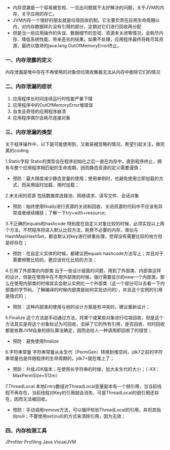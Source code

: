 - 内存泄漏是一个容易被忽视、一旦出问题就不太好解决的问题，关乎JVM的内存、关乎应用的存亡。
- JVM内存一个很好的朋友就是垃圾回收机制，它主要负责在应用生命周期以内，对内存数据碎片没有引用的部分，定期对它们进行回收再分配
- 但是当一些应用操作的失误、数据细节的忽视、资源未关闭等情况，会耗尽内存、降低系统性能，带来恶劣的结果。如果不处理，应用程序最终将耗尽其资源，最终以致命的java.lang.OutOfMemoryError终止。
                                                     
### 一、内存泄露的定义
内存泄漏是堆中存在不再使用的对象但垃圾收集器无法从内存中删除它们的情况

### 二、内存泄漏的症状
1. 应用程序长时间连续运行时性能严重下降
2. 应用程序中的OutOfMemoryError堆错误
3. 自发且奇怪的应用程序崩溃
4. 应用程序偶尔会耗尽连接对象

### 三、内存泄漏的类型
关于程序操作中，以下是可能使用到、又极易被忽略的情况，希望引起关注，做完美的coding.

1.Static字段
Static的类型会在程序初始化之后一直在内存中，直到程序终止，拥有与整个应用程序相匹配的生命周期，因而静态资源的定义需要谨慎；

- 预防：最大限度减少静态变量的使用；使用单例时，也避免使用立即加载的方式，而采用延时加载、用时加载；

2.未关闭的资源
包括数据库连接池、网络请求、读写文件、会话对象
- 预防：始终使用finally进行资源的关闭和回收、关闭资源的代码中不应该有异常或者继续捕获；了解一下try+with+resource;

3.不正确的equals和hashcode
特别是在自定义对象比较的时候，必须实现以上两个方法，不然程序将进入默认比较方法，耗费不必要的内存，类似与HashMap\HashSet，都会默认对key进行排重处理，觉得没有需要比较的地方但是却存在；

- 预防：在自定义实体的时候，都建议把equals hashcode方法写上；并且对于需要频繁比较的，更应该优化比较的方法；

4.引用了外部类的内部类
出于一些设计层面的问题，用到了外部类、内部类这样的设计，但是在使用中在不用外部类的时候，强行需要显示的new一个内部类，那么在使用内部类的时候其实会默认实例化一个外部类（这一个部分可以去看一下内部类的字节码，了解编译的时候内部类是如何实现访问的），并且这个实例的引用是隐式的；

- 预防：这种内部类的使用与他的设计方案是有冲突的，建议重新设计；

5.Finalize
这个方法是手动通过方法，将某个或某些对象进行垃圾回收，但是这个方法其实是将这个对象标记为可回收，去掉了它的所有引用，是否回收、何时回收都是依靠JVM自身的排队算法确定，因而会给人一种调用即回收了的错觉；
- 预防：避免使用finalize

6.字符串常量
字符串常量从永生代（PermGen）转换到堆空间，jdk7之前的字符串常量也是伴随程序的生命周期的，jdk7+就在堆上了；
- 预防：升级JDK版本；在使用长字符串的时候，加大永生代的大小；（-XX：MaxPermSize=512m）

7.ThreadLocal
本地Entry数组对ThreadLocal变量副本有一个弱引用，当当前线程不再存在，当前线程对Key的引用就会消失，可是ThreadLocal的弱引用还存在，因而无法被回收。
- 预防：手动调用remove方法，可以循环检验ThreadLocal的引用，并将其指向null；不要使用set(null)的方式来清除引用，因为无效；

### 四、内存检测工具
JProfiler
Profiling
Java VisualJVM





